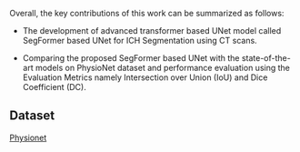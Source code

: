 
Overall, the key contributions of this work can be summarized as follows:

 * The development of advanced transformer based UNet model called SegFormer
based UNet for ICH Segmentation using CT scans.

 * Comparing the proposed SegFormer based UNet with the state-of-the-art models on
PhysioNet dataset and performance evaluation using the Evaluation Metrics namely
Intersection over Union (IoU) and Dice Coefficient (DC).

## Dataset
[Physionet](https://physionet.org/content/ct-ich/1.3.1/)
